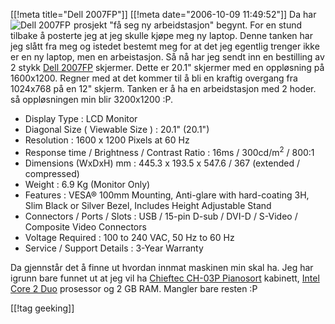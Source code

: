 [[!meta  title="Dell 2007FP"]]
[[!meta  date="2006-10-09 11:49:52"]]
<a class="imagelink" href="http://pjatt.net/images/2006/10/21_858-10039.jpg" title="Dell 2007FP"><img id="image348" src="http://pjatt.net/images/2006/10/21_858-10039.forhaandsvisning.jpg" alt="Dell 2007FP" align="left" style="margin-right: 5px;"  /></a>Da har prosjekt "få seg ny arbeidstasjon" begynt. For en stund tilbake å posterte jeg at jeg skulle kjøpe meg ny laptop. Denne tanken har jeg slått fra meg og istedet bestemt meg for at det jeg egentlig trenger ikke er en ny laptop, men en arbeistasjon. Så nå har jeg sendt inn en bestilling av 2 stykk <a href="http://accessories.euro.dell.com/sna/productdetail.aspx?c=no&l=no&s=dhs&cs=nodhs1&sku=59236">Dell 2007FP</a> skjermer. Dette er 20.1" skjermer med en oppløsning på 1600x1200. Regner med at det kommer til å bli en kraftig overgang fra 1024x768 på en 12" skjerm. Tanken er å ha en arbeidstasjon med 2 hoder. så oppløsningen min blir 3200x1200 :P.

<ul>
	<li>Display Type : LCD Monitor</li>
	<li>Diagonal Size ( Viewable Size ) : 20.1" (20.1")</li>
	<li>Resolution : 1600 x 1200 Pixels at 60 Hz</li>
	<li>Response time / Brightness / Contrast Ratio : 16ms / 300cd/m<sup>2</sup> / 800:1</li>
	<li>Dimensions (WxDxH) mm : 445.3 x 193.5 x 547.6 / 367 (extended / compressed)</li>
	<li>Weight : 6.9 Kg (Monitor Only)</li>
	<li>Features : VESA® 100mm Mounting, Anti-glare with hard-coating 3H, Slim Black or Silver Bezel, Includes Height Adjustable Stand</li>
	<li>Connectors / Ports / Slots : USB / 15-pin D-sub / DVI-D / S-Video / Composite Video Connectors</li>
	<li>Voltage Required : 100 to 240 VAC, 50 Hz to 60 Hz</li>
	<li>Service / Support Details : 3-Year Warranty</li>
</ul>

Da gjennstår det å finne ut hvordan innmat maskinen min skal ha. Jeg har igrunn bare funnet ut at jeg  vil ha <a href="http://www.chieftec.de/?page=products_show&item=3810&k_id=&language=uk">Chieftec CH-03P Pianosort</a> kabinett, <a href="http://www.intel.com/products/processor/core2duo/index.htm">Intel Core 2 Duo</a> prosessor og 2 GB RAM. Mangler bare resten :P

[[!tag  geeking]]